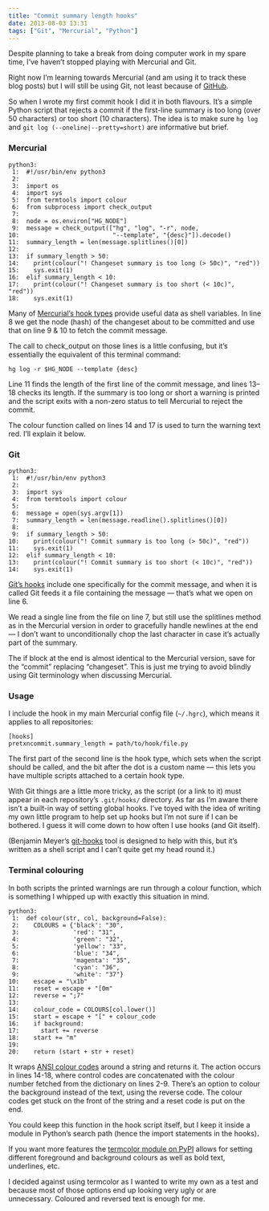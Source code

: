 ```yaml
---
title: "Commit summary length hooks"
date: 2013-08-03 13:31
tags: ["Git", "Mercurial", "Python"]
---
```


Despite planning to take a break from doing computer work in my spare time, I’ve haven’t stopped playing with Mercurial and Git.

Right now I’m learning towards Mercurial (and am using it to track these blog posts) but I will still be using Git, not least because of [GitHub][gh].

[gh]: https://github.com/robjwells

So when I wrote my first commit hook I did it in both flavours. It’s a simple Python script that rejects a commit if the first-line summary is too long (over 50 characters) or too short (10 characters). The idea is to make sure `hg log` and `git log (--oneline|--pretty=short)` are informative but brief.

### Mercurial

    python3:
     1:  #!/usr/bin/env python3
     2:  
     3:  import os
     4:  import sys
     5:  from termtools import colour
     6:  from subprocess import check_output
     7:  
     8:  node = os.environ["HG_NODE"]
     9:  message = check_output(["hg", "log", "-r", node,
    10:                          "--template", "{desc}"]).decode()
    11:  summary_length = len(message.splitlines()[0])
    12:  
    13:  if summary_length > 50:
    14:    print(colour("! Changeset summary is too long (> 50c)", "red"))
    15:    sys.exit(1)
    16:  elif summary_length < 10:
    17:    print(colour("! Changeset summary is too short (< 10c)", "red"))
    18:    sys.exit(1)

Many of [Mercurial’s hook types][hghooks] provide useful data as shell variables. In line 8 we get the node (hash) of the changeset about to be committed and use that on line 9 & 10 to fetch the commit message.

[hghooks]: http://www.selenic.com/mercurial/hgrc.5.html#hooks

The call to check_output on those lines is a little confusing, but it’s essentially the equivalent of this terminal command:

    hg log -r $HG_NODE --template {desc}

Line 11 finds the length of the first line of the commit message, and lines 13–18 checks its length. If the summary is too long or short a warning is printed and the script exits with a non-zero status to tell Mercurial to reject the commit.

The colour function called on lines 14 and 17 is used to turn the warning text red. I’ll explain it below.

### Git

    python3:
     1:  #!/usr/bin/env python3
     2:  
     3:  import sys
     4:  from termtools import colour
     5:  
     6:  message = open(sys.argv[1])
     7:  summary_length = len(message.readline().splitlines()[0])
     8:  
     9:  if summary_length > 50:
    10:    print(colour("! Commit summary is too long (> 50c)", "red"))
    11:    sys.exit(1)
    12:  elif summary_length < 10:
    13:    print(colour("! Commit summary is too short (< 10c)", "red"))
    14:    sys.exit(1)


[Git’s hooks][githooks] include one specifically for the commit message, and when it is called Git feeds it a file containing the message — that’s what we open on line 6.

[githooks]: http://git-scm.com/docs/githooks

We read a single line from the file on line 7, but still use the splitlines method as in the Mercurial version in order to gracefully handle newlines at the end — I don’t want to unconditionally chop the last character in case it’s actually part of the summary.

The if block at the end is almost identical to the Mercurial version, save for the “commit” replacing “changeset”. This is just me trying to avoid blindly using Git terminology when discussing Mercurial.

### Usage

I include the hook in my main Mercurial config file (`~/.hgrc`), which means it applies to all repositories:

    [hooks]
    pretxncommit.summary_length = path/to/hook/file.py

The first part of the second line is the hook type, which sets when the script should be called, and the bit after the dot is a custom name — this lets you have multiple scripts attached to a certain hook type.

With Git things are a little more tricky, as the script (or a link to it) must appear in each repository’s `.git/hooks/` directory. As far as I’m aware there isn’t a built-in way of setting global hooks. I’ve toyed with the idea of writing my own little program to help set up hooks but I’m not sure if I can be bothered. I guess it will come down to how often I use hooks (and Git itself).

(Benjamin Meyer’s [git-hooks][icefox-githooks] tool is designed to help with this, but it’s written as a shell script and I can’t quite get my head round it.)

[icefox-githooks]: https://github.com/icefox/git-hooks


### Terminal colouring

In both scripts the printed warnings are run through a colour function, which is something I whipped up with exactly this situation in mind.

    python3:
     1:  def colour(str, col, background=False):
     2:    COLOURS = {'black': "30",
     3:               'red': "31",
     4:               'green': "32",
     5:               'yellow': "33",
     6:               'blue': "34",
     7:               'magenta': "35",
     8:               'cyan': "36",
     9:               'white': "37"}
    10:    escape = "\x1b"
    11:    reset = escape + "[0m"
    12:    reverse = ";7"
    13:  
    14:    colour_code = COLOURS[col.lower()]
    15:    start = escape + "[" + colour_code
    16:    if background:
    17:      start += reverse
    18:    start += "m"
    19:  
    20:    return (start + str + reset)

It wraps [ANSI colour codes][ansi] around a string and returns it. The action occurs in lines 14-18, where control codes are concatenated with the colour number fetched from the dictionary on lines 2-9. There’s an option to colour the background instead of the text, using the reverse code. The colour codes get stuck on the front of the string and a reset code is put on the end.

[ansi]: http://en.wikipedia.org/wiki/ANSI_escape_code#Colors

You could keep this function in the hook script itself, but I keep it inside a module in Python’s search path (hence the import statements in the hooks).

If you want more features the [termcolor module on PyPI][termcolor] allows for setting different foreground and background colours as well as bold text, underlines, etc.

[termcolor]: https://pypi.python.org/pypi/termcolor

I decided against using termcolor as I wanted to write my own as a test and because most of those options end up looking very ugly or are unnecessary. Coloured and reversed text is enough for me.
